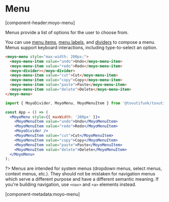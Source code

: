 # Menu

[component-header:moyo-menu]

Menus provide a list of options for the user to choose from.

You can use [menu items](/components/menu-item), [menu labels](/components/menu-label), and [dividers](/components/divider) to compose a menu. Menus support keyboard interactions, including type-to-select an option.

```html preview
<moyo-menu style="max-width: 200px;">
  <moyo-menu-item value="undo">Undo</moyo-menu-item>
  <moyo-menu-item value="redo">Redo</moyo-menu-item>
  <moyo-divider></moyo-divider>
  <moyo-menu-item value="cut">Cut</moyo-menu-item>
  <moyo-menu-item value="copy">Copy</moyo-menu-item>
  <moyo-menu-item value="paste">Paste</moyo-menu-item>
  <moyo-menu-item value="delete">Delete</moyo-menu-item>
</moyo-menu>
```

```jsx react
import { MoyoDivider, MoyoMenu, MoyoMenuItem } from '@tovutifunk/tovuti/dist/react';

const App = () => (
  <MoyoMenu style={{ maxWidth: '200px' }}>
    <MoyoMenuItem value="undo">Undo</MoyoMenuItem>
    <MoyoMenuItem value="redo">Redo</MoyoMenuItem>
    <MoyoDivider />
    <MoyoMenuItem value="cut">Cut</MoyoMenuItem>
    <MoyoMenuItem value="copy">Copy</MoyoMenuItem>
    <MoyoMenuItem value="paste">Paste</MoyoMenuItem>
    <MoyoMenuItem value="delete">Delete</MoyoMenuItem>
  </MoyoMenu>
);
```

?> Menus are intended for system menus (dropdown menus, select menus, context menus, etc.). They should not be mistaken for navigation menus which serve a different purpose and have a different semantic meaning. If you're building navigation, use `<nav>` and `<a>` elements instead.

[component-metadata:moyo-menu]
